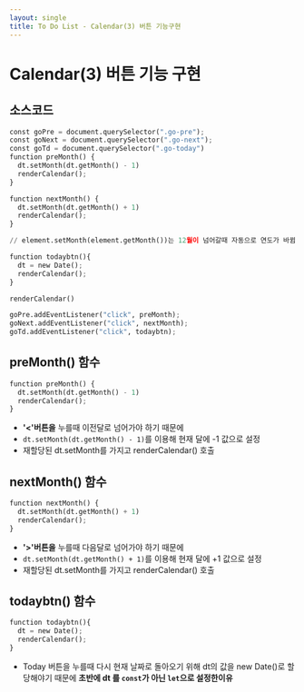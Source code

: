 ```yaml
---
layout: single
title: To Do List - Calendar(3) 버튼 기능구현 
---
```

# Calendar(3) 버튼 기능 구현 

## 소스코드 


```python
const goPre = document.querySelector(".go-pre");
const goNext = document.querySelector(".go-next");
const goTd = document.querySelector(".go-today")
function preMonth() {
  dt.setMonth(dt.getMonth() - 1)
  renderCalendar();
}

function nextMonth() {
  dt.setMonth(dt.getMonth() + 1)
  renderCalendar();
}

// element.setMonth(element.getMonth())는 12월이 넘어갈때 자동으로 연도가 바뀜  

function todaybtn(){
  dt = new Date();
  renderCalendar();
}

renderCalendar()

goPre.addEventListener("click", preMonth);
goNext.addEventListener("click", nextMonth);
goTd.addEventListener("click", todaybtn);
```

## preMonth() 함수 


```python
function preMonth() {
  dt.setMonth(dt.getMonth() - 1)
  renderCalendar();
}
```

+ **'<'버튼을** 누를때 이전달로 넘어가야 하기 때문에 
+ `dt.setMonth(dt.getMonth() - 1)`를 이용해 현재 달에 -1 값으로 설정  
+ 재할당된 dt.setMonth를 가지고 renderCalendar() 호출

## nextMonth() 함수 


```python
function nextMonth() {
  dt.setMonth(dt.getMonth() + 1)
  renderCalendar();
}
```

+ **'>'버튼을** 누를때 다음달로 넘어가야 하기 때문에 
+ `dt.setMonth(dt.getMonth() + 1)`를 이용해 현재 달에 +1 값으로 설정
+ 재할당된 dt.setMonth를 가지고 renderCalendar() 호출

## todaybtn() 함수 


```python
function todaybtn(){
  dt = new Date();
  renderCalendar();
}
```

+ Today 버튼을 누를때 다시 현재 날짜로 돌아오기 위해 dt의 값을 new Date()로 할당해야기 때문에 
  **초반에 dt 를 `const`가 아닌 `let`으로 설정한이유** 
